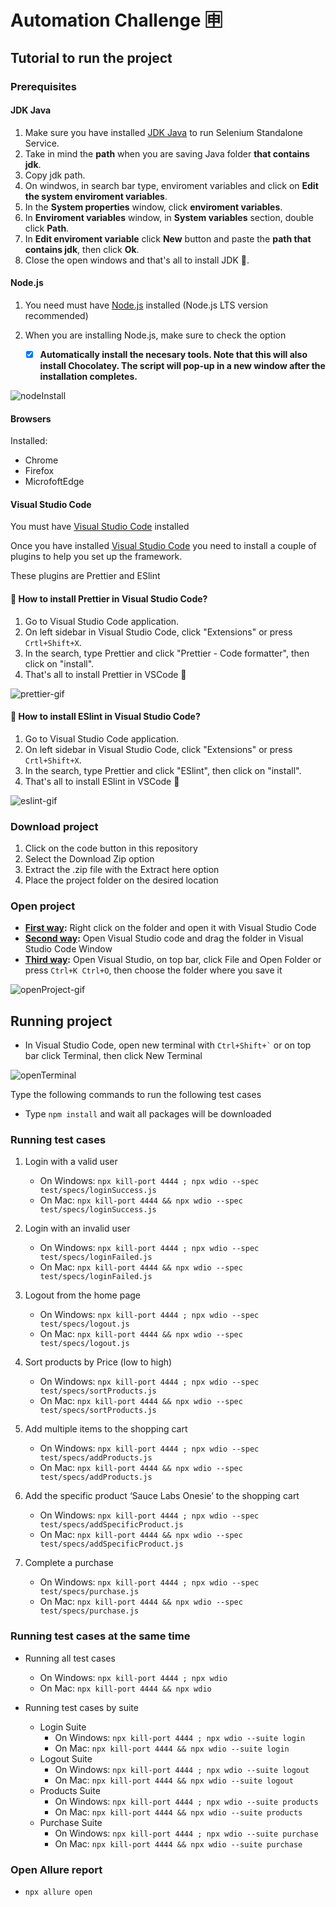 # Automation Challenge 🈸
## Tutorial to run the project
### Prerequisites

#### JDK Java

1. Make sure you have installed [JDK Java](https://www.oracle.com/java/technologies/downloads/) to run Selenium Standalone Service.
2. Take in mind the **path** when you are saving Java folder **that contains jdk**.
3. Copy jdk path.
4. On windwos, in search bar type, enviroment variables and click on **Edit the system enviroment variables**.
5. In the **System properties** window, click **enviroment variables**.
6. In **Enviroment variables** window, in **System variables** section, double click **Path**.
7. In **Edit enviroment variable** click **New** button and paste the **path that contains jdk**, then click **Ok**.
8. Close the open windows and that's all to install JDK 🥳.

#### Node.js

1. You need must have [Node.js](https://nodejs.org/en/) installed (Node.js LTS version recommended)
2. When you are installing Node.js, make sure to check the option

    - [x] **Automatically install the necesary tools. Note that this will also install Chocolatey. The script will pop-up in a new window after the installation completes.**

![nodeInstall](https://user-images.githubusercontent.com/60171460/157139770-d00bb969-9b36-4179-9dd2-ec5bf3fbd89a.PNG)

#### Browsers

Installed:
- Chrome
- Firefox
- MicrofoftEdge

#### Visual Studio Code

You must have [Visual Studio Code](https://code.visualstudio.com/download) installed

Once you have installed [Visual Studio Code](https://code.visualstudio.com/download) you need to install a couple of plugins to help you set up the framework.

These plugins are Prettier and ESlint

#### 🤔 How to install Prettier in Visual Studio Code?

1. Go to Visual Studio Code application.
2. On left sidebar in Visual Studio Code, click "Extensions" or press ``` Crtl+Shift+X ```.
3. In the search, type Prettier and click "Prettier - Code formatter", then click on "install".
4. That's all to install Prettier in VSCode 🥳

![prettier-gif](https://user-images.githubusercontent.com/60171460/157133893-0e7a3145-d829-4b3f-bd5f-10b09bebe2bc.gif)

#### 🤔 How to install ESlint in Visual Studio Code?

1. Go to Visual Studio Code application.
2. On left sidebar in Visual Studio Code, click "Extensions" or press ``` Crtl+Shift+X ```.
3. In the search, type Prettier and click "ESlint", then click on "install".
4. That's all to install ESlint in VSCode 🥳

![eslint-gif](https://user-images.githubusercontent.com/60171460/157133918-10c89078-a1c2-463e-a3cd-d93509aafe53.gif)

### Download project

1. Click on the code button in this repository
2. Select the Download Zip option
3. Extract the .zip file with the Extract here option
4. Place the project folder on the desired location

### Open project

- **<ins>First way</ins>:** Right click on the folder and open it with Visual Studio Code
- **<ins>Second way</ins>:** Open Visual Studio code and drag the folder in Visual Studio Code Window
- **<ins>Third way</ins>:** Open Visual Studio, on top bar, click File and Open Folder or press ``` Ctrl+K Ctrl+O ```, then choose the folder where you save it

![openProject-gif](https://user-images.githubusercontent.com/60171460/157133969-48d2908d-0a9a-463e-9441-b6010c76b55f.gif)

## Running project

- In Visual Studio Code, open new terminal with ``` Ctrl+Shift+` ``` or on top bar click Terminal, then click New Terminal

![openTerminal](https://user-images.githubusercontent.com/60171460/157134643-7f26e19c-4632-4ab5-b547-8dd1c6f08ba7.gif)

Type the following commands to run the following test cases

- Type ``` npm install ``` and wait all packages will be downloaded

### Running test cases

1. Login with a valid user

    - On Windows: ``` npx kill-port 4444 ; npx wdio --spec test/specs/loginSuccess.js ```
    - On Mac: ``` npx kill-port 4444 && npx wdio --spec test/specs/loginSuccess.js ```
    
2. Login with an invalid user
    - On Windows: ``` npx kill-port 4444 ; npx wdio --spec test/specs/loginFailed.js ```
    - On Mac: ``` npx kill-port 4444 && npx wdio --spec test/specs/loginFailed.js ```

3. Logout from the home page
    - On Windows: ``` npx kill-port 4444 ; npx wdio --spec test/specs/logout.js ```
    - On Mac: ``` npx kill-port 4444 && npx wdio --spec test/specs/logout.js ```

4. Sort products by Price (low to high)
    - On Windows: ``` npx kill-port 4444 ; npx wdio --spec test/specs/sortProducts.js ```
    - On Mac: ``` npx kill-port 4444 && npx wdio --spec test/specs/sortProducts.js ```

5. Add multiple items to the shopping cart
    - On Windows: ``` npx kill-port 4444 ; npx wdio --spec test/specs/addProducts.js ```
    - On Mac: ``` npx kill-port 4444 && npx wdio --spec test/specs/addProducts.js ```

6. Add the specific product ‘Sauce Labs Onesie’ to the shopping cart
    - On Windows: ``` npx kill-port 4444 ; npx wdio --spec test/specs/addSpecificProduct.js ```
    - On Mac: ``` npx kill-port 4444 && npx wdio --spec test/specs/addSpecificProduct.js ```

7. Complete a purchase
    - On Windows: ``` npx kill-port 4444 ; npx wdio --spec test/specs/purchase.js ```
    - On Mac: ``` npx kill-port 4444 && npx wdio --spec test/specs/purchase.js ```
    
### Running test cases at the same time

- Running all test cases

    - On Windows: ``` npx kill-port 4444 ; npx wdio ```
    - On Mac: ``` npx kill-port 4444 && npx wdio ```
    
- Running test cases by suite
    - Login Suite
        - On Windows: ``` npx kill-port 4444 ; npx wdio --suite login ```
        - On Mac: ``` npx kill-port 4444 && npx wdio --suite login ```
    - Logout Suite
        - On Windows: ``` npx kill-port 4444 ; npx wdio --suite logout ```
        - On Mac: ``` npx kill-port 4444 && npx wdio --suite logout ```
    - Products Suite
        - On Windows: ``` npx kill-port 4444 ; npx wdio --suite products ```
        - On Mac: ``` npx kill-port 4444 && npx wdio --suite products ```
    - Purchase Suite
        - On Windows: ``` npx kill-port 4444 ; npx wdio --suite purchase ```
        - On Mac: ``` npx kill-port 4444 && npx wdio --suite purchase ```

### Open Allure report

- ``` npx allure open ```
